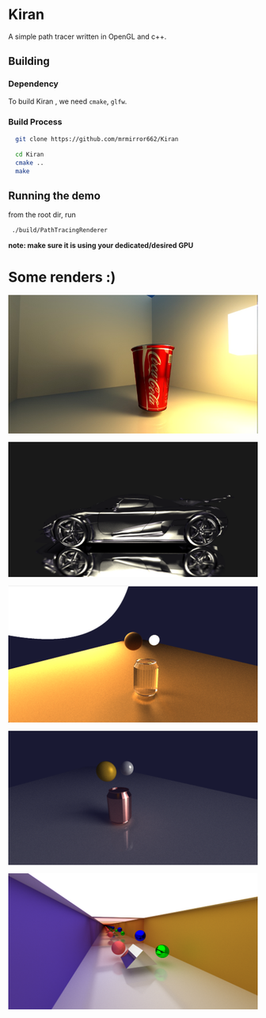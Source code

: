 
# Kiran

A simple path tracer written in OpenGL and c++.

## Building
### Dependency
To build Kiran , we need ```cmake```, ```glfw```.
### Build Process
```bash
  git clone https://github.com/mrmirror662/Kiran
```
```bash
  cd Kiran
  cmake ..
  make 
```
## Running the demo
from the root dir, run 
```bash
 ./build/PathTracingRenderer
```

**note: make sure it is using your dedicated/desired GPU**

# Some renders :)
![CocaCola](readme/sp1.png)

![Car](readme/reflection.png)

![Caustics](readme/glass.png)

![Metals](readme/metalglass.png)

![Test Scene](readme/multiple.png)

